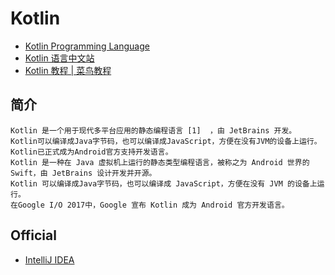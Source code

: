 # Kotlin

- [Kotlin Programming Language](https://kotlinlang.org/)
- [Kotlin 语言中文站](https://www.kotlincn.net/)
- [Kotlin 教程 | 菜鸟教程](https://www.runoob.com/kotlin/kotlin-tutorial.html)

## 简介

```text
Kotlin 是一个用于现代多平台应用的静态编程语言 [1]  ，由 JetBrains 开发。
Kotlin可以编译成Java字节码，也可以编译成JavaScript，方便在没有JVM的设备上运行。
Kotlin已正式成为Android官方支持开发语言。
Kotlin 是一种在 Java 虚拟机上运行的静态类型编程语言，被称之为 Android 世界的Swift，由 JetBrains 设计开发并开源。
Kotlin 可以编译成Java字节码，也可以编译成 JavaScript，方便在没有 JVM 的设备上运行。
在Google I/O 2017中，Google 宣布 Kotlin 成为 Android 官方开发语言。
```

## Official

- [IntelliJ IDEA](https://www.jetbrains.com/idea/download/index.html#section=windows)
